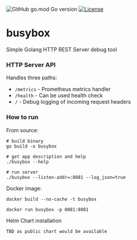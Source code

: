 ![GitHub go.mod Go version](https://img.shields.io/github/go-mod/go-version/rovergulf/utils)
[![License](https://img.shields.io/badge/License-Apache_2.0-blue.svg)](https://opensource.org/licenses/Apache-2.0)

# busybox

Simple Golang HTTP REST Server debug tool

### HTTP Server API
Handles three paths:
- `/metrics` - Prometheus metrics handler
- `/health` - Can be used health check
- `/` - Debug logging of incoming request headers

### How to run

From source:
```shell
# build binary
go build -o busybox

# get app description and help
./busybox --help

# run server
./busybox --listen-addr=:8081 --log_json=true
```

Docker image:
```shell
docker build --no-cache -t busybox

docker run busybox -p 8081:8081
```

Helm Chart installation
```
TBD as public chart would be available
```
